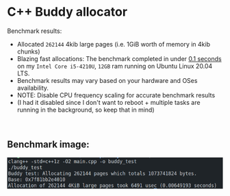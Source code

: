 # C++ Buddy allocator

Benchmark results:

- Allocated `262144` 4kib large pages (i.e. 1GiB worth of memory in 4kib chunks)
- Blazing fast allocations: The benchmark completed in under [0.1 seconds](benchmark.png) on my `Intel Core i5-4210U`, `12GB` ram running on Ubuntu Linux 20.04 LTS.
- Benchmark results may vary based on your hardware and OSes availability.
- NOTE: Disable CPU frequency scaling for accurate benchmark results
- (I had it disabled since I don't want to reboot + multiple tasks are running in the background, so keep that in mind)

<br>

## Benchmark image:
<img src="benchmark.png">
